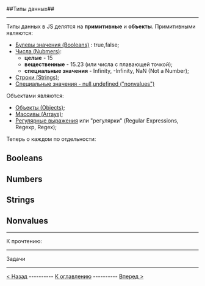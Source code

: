 ##Типы данных##

----------
Типы данных в JS делятся на **примитивные** и **объекты**. Примитивными являются:

 - [Булевы значения (Booleans)](#booleans) : true,false;
 - [Числа (Nubmers)](#numbers): 
	 - **целые** - 15 
	 -  **вещественные** - 15.23 (или числа с плавающей точкой);
	 - **специальные значения** - Infinity, -Infinity, NaN (Not a Number);
 - [Строки (Strings)](#strings);
 - [Специальные значения - null,undefined ("nonvalues")](#nonvalues)

Объектами являются:

 - [Объекты (Оbjects)](#objects);
 - [Массивы (Arrays)](#arrays);
 - [Регулярные выражения](#regexp) или "регулярки" (Regular Expressions, Regexp, Regex);

 Теперь о каждом по отдельности:
 
 

Booleans
--------

 

 

Numbers
-------

Strings
-------

Nonvalues
---------


----------
К прочтению:


----------
Задачи


----------


[< Назад](1.About_js.md) ---------- [К оглавлению](README.md) ---------- [Вперед >](3.Data_types.md)
